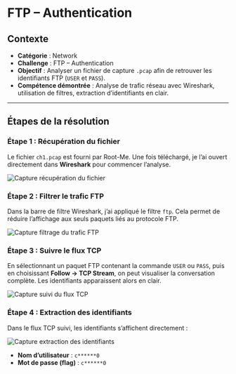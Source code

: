 # FTP – Authentication

## Contexte
- **Catégorie** : Network  
- **Challenge** : FTP – Authentication  
- **Objectif** : Analyser un fichier de capture `.pcap` afin de retrouver les identifiants FTP (`USER` et `PASS`).  
- **Compétence démontrée** : Analyse de trafic réseau avec Wireshark, utilisation de filtres, extraction d’identifiants en clair.

---

## Étapes de la résolution

### Étape 1 : Récupération du fichier
Le fichier `ch1.pcap` est fourni par Root-Me. Une fois téléchargé, je l’ai ouvert directement dans **Wireshark** pour commencer l’analyse.

![Capture récupération du fichier](wireshark_open.png)

### Étape 2 : Filtrer le trafic FTP
Dans la barre de filtre Wireshark, j’ai appliqué le filtre `ftp`. Cela permet de réduire l’affichage aux seuls paquets liés au protocole FTP.

![Capture filtrage du trafic FTP](filter.png)
  
### Étape 3 : Suivre le flux TCP
En sélectionnant un paquet FTP contenant la commande `USER` ou `PASS`, puis en choisissant **Follow → TCP Stream**, on peut visualiser la conversation complète. Les identifiants apparaissent alors en clair.

![Capture suivi du flux TCP](follow.png)

### Étape 4 : Extraction des identifiants
Dans le flux TCP suivi, les identifiants s’affichent directement :

![Capture extraction des identifiants](result.png)

  - **Nom d’utilisateur** : `c******0`  
  - **Mot de passe (flag)** : `c******0`
